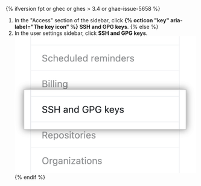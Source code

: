 {% ifversion fpt or ghec or ghes > 3.4 or ghae-issue-5658 %}
1. In the "Access" section of the sidebar, click **{% octicon "key" aria-label="The key icon" %} SSH and GPG keys**.
{% else %}
1. In the user settings sidebar, click **SSH and GPG keys**.
![Authentication keys](/assets/images/help/settings/settings-sidebar-ssh-keys.png)
{% endif %}
